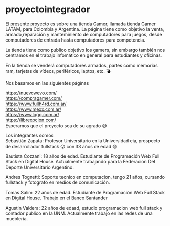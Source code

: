 # proyectointegrador
El presente proyecto es sobre una tienda Gamer, llamada tienda Gamer LATAM, para Colombia y Argentina. La página tiene como objetivo la venta, armado,reparación y manteminiento de computadores para juegos, desde computadores de entrada hasta computadores para competencia. <br>

La tienda tiene como publico objetivo los gamers, sin embargo también nos centramos en el trabajo infomático en general para estudiantes y oficinas. <br>

En la tienda se venderá computadores armados, partes como memorias ram, tarjetas de vídeos, periféricos, laptos, etc. :bomb:


Nos basamos en las siguientes páginas

https://nuevowevo.com/ <br>
https://compragamer.com/ <br>
https://www.fullh4rd.com.ar/ <br>
https://www.mexx.com.ar/ <br>
https://www.logg.com.ar/ <br>
https://libreopcion.com/<br>
Esperamos que el proyecto sea de su agrado :sweat_smile: <br>

Los integrantes somos:<br>
Sebastián Zapata: Profesor Universitario en la Universidad eia, prospecto de desarrollador fullstack :stuck_out_tongue_winking_eye: con 33 años de edad :smile:

Bautista Cozzani: 18 años de edad. Estudiante de Programación Web Full Stack en Digital House. Actualmente trabajando para la Federacion Del Deporte Universitario Argentino.

Andres Tognetti: Soporte tecnico en computacion, tengo 21 años, cursando fullstack y fotografo en medios de comunicación.

Tomas Salim: 22 años de edad. Estudiante de Programación Web Full Stack en Digital House. Trabajo en el Banco Santander

Agustin Valdera: 22 años de edaad, estudio programacion web full stack y contador publico en la UNM. Actualmente trabajo en las redes de una muebleria.
